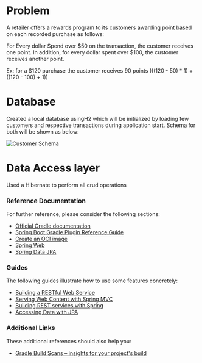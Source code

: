 # Problem
A retailer offers a rewards program to its customers awarding point based on each recorded 
purchase as follows:

For Every dollar Spend over $50 on the transaction, the customer receives one point. In addition,
for every dollar spent over $100, the customer receives another point. 

Ex: for a $120 purchase the customer receives 90 points (((120 - 50) * 1) + ((120 - 100) + 1))

# Database
Created a local database usingH2 which will be initialized by loading few customers and 
respective transactions during application start. Schema for both will be shown as below:

![Customer Schema](relative/path/to/img.jpg?raw=true "Title")


# Data Access layer
Used a Hibernate to perform all crud operations

### Reference Documentation
For further reference, please consider the following sections:

* [Official Gradle documentation](https://docs.gradle.org)
* [Spring Boot Gradle Plugin Reference Guide](https://docs.spring.io/spring-boot/docs/2.7.5/gradle-plugin/reference/html/)
* [Create an OCI image](https://docs.spring.io/spring-boot/docs/2.7.5/gradle-plugin/reference/html/#build-image)
* [Spring Web](https://docs.spring.io/spring-boot/docs/2.7.5/reference/htmlsingle/#web)
* [Spring Data JPA](https://docs.spring.io/spring-boot/docs/2.7.5/reference/htmlsingle/#data.sql.jpa-and-spring-data)

### Guides
The following guides illustrate how to use some features concretely:

* [Building a RESTful Web Service](https://spring.io/guides/gs/rest-service/)
* [Serving Web Content with Spring MVC](https://spring.io/guides/gs/serving-web-content/)
* [Building REST services with Spring](https://spring.io/guides/tutorials/rest/)
* [Accessing Data with JPA](https://spring.io/guides/gs/accessing-data-jpa/)

### Additional Links
These additional references should also help you:

* [Gradle Build Scans – insights for your project's build](https://scans.gradle.com#gradle)

